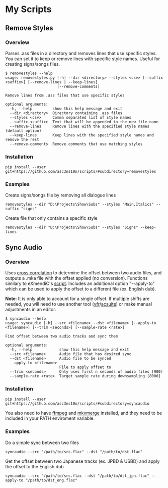 # My Scripts

## Remove Styles

### Overview

Parses .ass files in a directory and removes lines that use specific styles. You can set it to keep or remove lines with specific style names. Useful for creating signs/songs files. 

```
$ removestyles --help
usage: removestyles.py [-h] --dir <directory> --styles <csv> [--suffix <suffix>] [--remove-lines | --keep-lines]
                       [--remove-comments]

Remove lines from .ass files that use specific styles

optional arguments:
  -h, --help         show this help message and exit
  --dir <directory>  Directory containing .ass files
  --styles <csv>     Comma separated list of style names
  --suffix <suffix>  Text that will be appended to the new file name
  --remove-lines     Remove lines with the specified style names (default option)
  --keep-lines       Keep lines with the specified style names and remove the rest
  --remove-comments  Remove comments that use matching styles 
```

### Installation

```
pip install --user git+https://github.com/asc3ns10n/scripts/#subdirectory=removestyles
```

### Examples

Create signs/songs file by removing all dialogue lines
```
removestyles --dir "D:\Projects\Show\Subs" --styles "Main,Italics" --suffix "signs"
```

Create file that only contains a specific style
```
removestyles --dir "D:\Projects\Show\Subs" --styles "Signs" --keep-lines
```

## Sync Audio

### Overview

Uses [cross correlation](https://en.wikipedia.org/wiki/Cross-correlation) to determine the offset between two audio files, and outputs a .mka file with the offset applied (no conversion). Functions similary to eXmendiC's [script](https://github.com/eXmendiC/Subfix-Pack/blob/master/Shift_AudioToBD.bat). Includes an additional option "--apply-to"  which can be used to apply the offset to a different file (ex. English dub).

**Note**: It is only able to account for a single offset. If multiple shifts are needed, you will need to use another tool ([vfr](https://github.com/wiiaboo/vfr)/[acsuite](https://github.com/OrangeChannel/acsuite)) or make manual adjustments in an editor.

```
$ syncaudio --help
usage: syncaudio [-h] --src <filename> --dst <filename> [--apply-to <filename>] [--trim <seconds>] [--sample-rate <rate>]

Find offset between two audio tracks and sync them

optional arguments:
  -h, --help            show this help message and exit
  --src <filename>      Audio file that has desired sync
  --dst <filename>      Audio file to be synced
  --apply-to <filename>
                        File to apply offset to
  --trim <seconds>      Only uses first n seconds of audio files [900]
  --sample-rate <rate>  Target sample rate during downsampling [8000]
```

### Installation

```
pip install --user git+https://github.com/asc3ns10n/scripts/#subdirectory=syncaudio
```
You also need to have [ffmpeg](https://ffmpeg.org/) and [mkvmerge](https://mkvtoolnix.download/) installed, and they need to be included in your PATH enviroment variable. 

### Examples

Do a simple sync between two files
```
syncaudio --src "/path/to/src.flac" --dst "/path/to/dst.flac"
```

Get the offset between two Japanese tracks (ex. JPBD & USBD) and apply the offset to the English dub
```
syncaudio --src "/path/to/src.flac --dst "/path/to/dst_jpn.flac" --apply-to "/path/to/dst_eng.flac"
```


